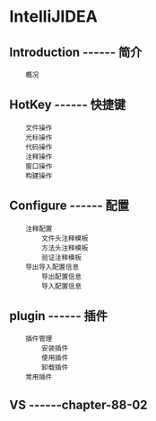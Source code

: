 # IntelliJIDEA 

## Introduction   ------    简介

		概况


## HotKey   ------    快捷键

		文件操作
		光标操作
		代码操作
		注释操作
		窗口操作
		构建操作


## Configure   ------    配置

		注释配置
			文件头注释模板
			方法头注释模板
			验证注释模板
		导出导入配置信息
			导出配置信息
			导入配置信息


## plugin   ------    插件

		插件管理
			安装插件
			使用插件
			卸载插件
		常用插件
			
		

## VS  ------chapter-88-02

